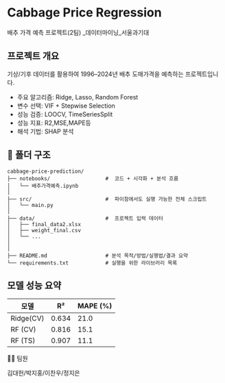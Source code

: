 # Cabbage Price Regression
배추 가격 예측 프로젝트(2팀) _데이터마이닝_서울과기대


##  프로젝트 개요
기상/기후 데이터를 활용하여 1996–2024년 배추 도매가격을 예측하는 프로젝트입니다.

- 주요 알고리즘: Ridge, Lasso, Random Forest
- 변수 선택: VIF + Stepwise Selection
- 성능 검증: LOOCV, TimeSeriesSplit
- 성능 지표: R2,MSE,MAPE등
- 해석 기법: SHAP 분석

## 📁 폴더 구조
```
cabbage-price-prediction/
├── notebooks/                  #  코드 + 시각화 + 분석 흐름
│   └── 배추가격예측.ipynb
│
├── src/                        #  파이참에서도 실행 가능한 전체 스크립트
│   └── main.py
│
├── data/                       #  프로젝트 입력 데이터
│   ├── final_data2.xlsx
│   ├── weight_final.csv
│   └── ...
│
│
├── README.md                   # 분석 목적/방법/실행법/결과 요약
└── requirements.txt            # 실행을 위한 라이브러리 목록
```


## 모델 성능 요약
| 모델      | R²      | MAPE (%) |
| -------   | ----    | -------- |
| Ridge(CV) | 0.634   |  21.0    |
| RF (CV) | 0.816     |  15.1    |
| RF (TS) | 0.907     |  11.1    |

🧑‍💻 팀원

김대헌/박지홍/이찬우/정지은


